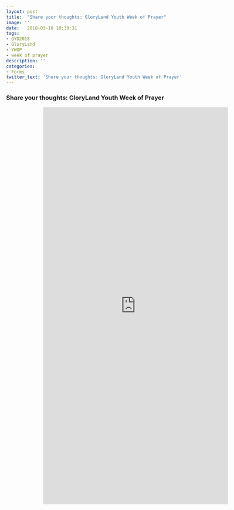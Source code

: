 ```yaml
---
layout: post
title:  "Share your thoughts: GloryLand Youth Week of Prayer"
image: ''
date:   2018-03-18 18:30:31
tags:
- GYD2018
- GloryLand
- YWOP
- week of prayer
description: ''
categories:
- Forms
twitter_text: 'Share your thoughts: GloryLand Youth Week of Prayer'
---
```

### Share your thoughts: GloryLand Youth Week of Prayer 

<iframe src="https://docs.google.com/forms/d/e/1FAIpQLSciRMkJ9Sh84VrCQpx_fjnEmJbBkFkj5qtwC9_uHCRbJghfhg/viewform?embedded=true" width="100%" height="1080px" style="margin-left:20%" frameborder="0" allowfullscreen marginheight="0" marginwidth="0">Loading...</iframe>
